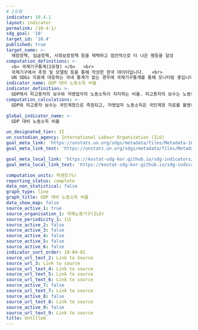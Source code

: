 ```yaml
---
# 2유형 
indicator: 10.4.1
layout: indicator
permalink: /10-4-1/
sdg_goal: '10'
target_id: '10.4'
published: true
target_name: >-
  재정정책, 임금정책, 사회보장정책 등을 채택하고 점진적으로 더 나은 평등을 달성
computation_definitions: >-
  <b> 국제기구통계(2유형) </b>   <br>
  국제기구에서 추정 및 모델링 등을 통해 작성한 한국 데이터입니다.   <br>
  UN SDGs 지표에 대응하는 국내 통계가 없는 경우에 국제기구통계를 통해 모니터링 중입니다. 
indicator_name: GDP 대비 노동소득 비율
indicator_definition: >-
  GDP에서 피고용자의 보수와 자영업자의 노동소득이 차지하는 비율. 피고용자의 보수는 노동의 대가로 주어지는 현금성 보상을 말하는 것으로, 여기에는 세후 급여와 고용주가 부담하는 사회보험이 포함됨
computation_calculations: >-
  GDP와 피고용자 보수는 국민계정으로 측정되고, 자영업자 노동소득은 국민계정 자료를 활용하여 대체(imputation)값을 추정

global_indicator_name: >-
  GDP 대비 노동소득 비율

un_designated_tier: II
un_custodian_agency: International Labour Organization (ILO)
goal_meta_link: 'https://unstats.un.org/sdgs/metadata/files/Metadata-10-04-01.pdf'
goal_meta_link_text: 'https://unstats.un.org/sdgs/metadata/files/Metadata-10-04-01.pdf'

goal_meta_local_link: 'https://kostat-sdg-kor.github.io/sdg-indicators/public/data/Metadata-10-04-01_KOR.pdf'
goal_meta_local_link_text: 'https://kostat-sdg-kor.github.io/sdg-indicators/public/data/Metadata-10-04-01_KOR.pdf'

computation_units: 퍼센트(%)
reporting_status: complete
data_non_statistical: false
graph_type: line
graph_title: GDP 대비 노동소득 비율
data_show_map: false
source_active_1: true
source_organisation_1: 국제노동기구(ILO)
source_periodicity_1: 1년
source_active_2: false
source_active_3: false
source_active_4: false
source_active_5: false
source_active_6: false
indicator_sort_order: 10-04-01
source_url_text_2: Link to Source
source_url_3: Link to source
source_url_text_4: Link to source
source_url_text_5: Link to source
source_url_text_6: Link to source
source_active_7: false
source_url_text_7: Link to source
source_active_8: false
source_url_text_8: Link to source
source_active_9: false
source_url_text_9: Link to source
title: Untitled
---
```

